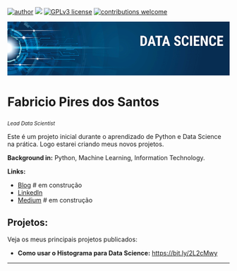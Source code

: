 [![author](https://img.shields.io/badge/author-carlosfab-red.svg)](https://www.linkedin.com/in/carlosfab) [![](https://img.shields.io/badge/python-3.7+-blue.svg)](https://www.python.org/downloads/release/python-365/) [![GPLv3 license](https://img.shields.io/badge/License-GPLv3-blue.svg)](http://perso.crans.org/besson/LICENSE.html) [![contributions welcome](https://img.shields.io/badge/contributions-welcome-brightgreen.svg?style=flat)](https://github.com/carlosfab/data_science/issues)

<p align="center">
  <img src="banner.png" >
</p>

# Fabricio Pires dos Santos
<sub>*Lead Data Scientist*</sub>

Este é um projeto inicial durante o aprendizado de Python e Data Science na prática.
Logo estarei criando meus novos projetos. 

**Background in:** Python, Machine Learning, Information Technology.

**Links:**
* [Blog](http://) # em construção
* [LinkedIn](https://www.linkedin.com/in/fabricio-pires-dos-santos/)
* [Medium](https://) # em construção


## Projetos:
Veja os meus principais projetos publicados:

* **Como usar o Histograma para Data Science:** https://bit.ly/2L2cMwy


---

